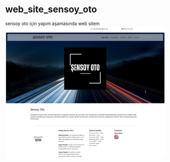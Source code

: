 # web_site_sensoy_oto
sensoy oto için yapım aşamasında web sitem
![ilk_sayfa](./img_s/s1.png)
![ilk_sayfa](./img_s/s2.png)
